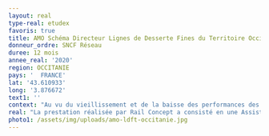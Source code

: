 ```yaml
---
layout: real
type-real: etudex
favoris: true
title: AMO Schéma Directeur Lignes de Desserte Fines du Territoire Occitanie
donneur_ordre: SNCF Réseau
duree: 12 mois
annee_real: '2020'
region: OCCITANIE
pays: '  FRANCE'
lat: '43.610933'
long: '3.876672'
text1: ''
context: "Au vu du vieillissement et de la baisse des performances des lignes de desserte fine du territoire, malgré les efforts significatifs consentis ces dernières années, il faut améliorer encore la qualité de service, dans un contexte contraint budgétairement. Dans ce cadre la direction territoriale Occitanie de SNCF Réseau a lancé une étude de Schéma Directeur sur certaines lignes d’Occitanie pour répondre à plusieurs objectifs : effectuer un diagnostic de la ligne, de la socio-démographie du territoire et des contraintes environnementales, produire une étude d’exploitation sur l’évolution potentielle du service, proposer un programme de régénération et de développement. \r\n\nLes lignes concernées sont les suivantes :\r\n\n-Ligne de Toulouse à Latour-de-Carol,\r\n\n-Ligne de Perpignan à Villefranche – Vernet-les-Bains,\r\n\n-Ligne de Nîmes au Grau-du-Roi.\r\n\n-Lignes du Quart Nord Est de Toulouse (uniquement diagnostic et régénération)"
real: "La prestation réalisée par Rail Concept a consisté en une Assistance à Maitrise d’Ouvrage pour le pilotage du BE chargé de la production des Schémas Directeurs.\r\n\nLes missions réalisées sont les suivantes :\r\n\n-Pilotage de la prestation et de son avancement\r\n\n-Expertise des livrables produits par le BE en charge de l’étude du Schéma Directeur\r\n\n-Recueil des avis des différents métiers de SNCF Réseau sur les productions du BE en charge de l’étude."
photo1: /assets/img/uploads/amo-ldft-occitanie.jpg
---
```


